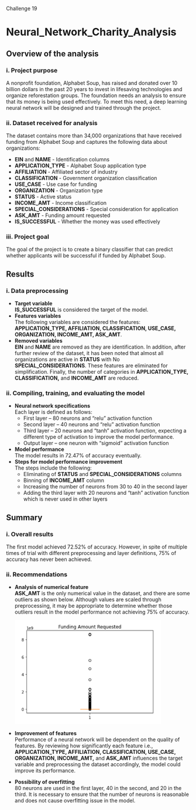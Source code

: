 Challenge 19
# Neural_Network_Charity_Analysis

## Overview of the analysis

### i. Project purpose
A nonprofit foundation, Alphabet Soup, has raised and donated over 10 billion dollars in the past 20 years to invest in lifesaving technologies and organize reforestation groups. The foundation needs an analysis to ensure that its money is being used effectively. To meet this need, a deep learning neural network will be designed and trained through the project.

### ii. Dataset received for analysis
The dataset contains more than 34,000 organizations that have received funding from Alphabet Soup and captures the following data about organizations:
- **EIN** and **NAME** - Identification columns
- **APPLICATION_TYPE** - Alphabet Soup application type
- **AFFILIATION** - Affiliated sector of industry
- **CLASSIFICATION** - Government organization classification
- **USE_CASE** - Use case for funding
- **ORGANIZATION** - Organization type
- **STATUS** - Active status
- **INCOME_AMT** - Income classification
- **SPECIAL_CONSIDERATIONS** - Special consideration for application
- **ASK_AMT** - Funding amount requested
- **IS_SUCCESSFUL** - Whether the money was used effectively

### iii. Project goal
The goal of the project is to create a binary classifier that can predict whether applicants will be successful if funded by Alphabet Soup.


## Results

### i. Data preprocessing
- **Target variable**\
**IS_SUCCESSFUL** is considered the target of the model.
- **Features variables**\
The following variables are considered the features: **APPLICATION_TYPE, AFFILIATION, CLASSIFICATION, USE_CASE, ORGANIZATION, INCOME_AMT, ASK_AMT**.
- **Removed variables**\
**EIN** and **NAME** are removed as they are identification. In addition, after further review of the dataset, it has been noted that almost all organizations are active in **STATUS** with No **SPECIAL_CONSIDERATIONS**. These features are eliminated for simplification. Finally, the number of categories in **APPLICATION_TYPE, CLASSIFICATION,** and **INCOME_AMT** are reduced.

### ii. Compiling, training, and evaluating the model
- **Neural network specifications**\
  Each layer is defined as follows:
    - First layer – 80 neurons and “relu” activation function
    - Second layer – 40 neurons and “relu” activation function
    - Third layer – 20 neurons and “tanh” activation function, expecting a different type of activation to improve the model performance.
    - Output layer – one neuron with “sigmoid” activation function
- **Model performance**\
  The model results in 72.47% of accuracy eventually.
- **Steps for model performance improvement**\
  The steps include the following:
    - Eliminating of **STATUS** and **SPECIAL_CONSIDERATIONS** columns
    - Binning of **INCOME_AMT** column
    - Increasing the number of neurons from 30 to 40 in the second layer
    - Adding the third layer with 20 neurons and “tanh” activation function which is never used in other layers


## Summary
### i. Overall results
The first model achieved 72.52% of accuracy. However, in spite of multiple times of trial with different preprocessing and layer definitions, 75% of accuracy has never been achieved. 

### ii. Recommendations
- **Analysis of numerical feature**\
  **ASK_AMT** is the only numerical value in the dataset, and there are some outliers as shown below. Although values are scaled through preprocessing, it may be appropriate to determine whether those outliers result in the model performance not achieving 75% of accuracy.
  
  <img src="https://github.com/Ryoichi2022/Neural_Network_Charity_Analysis/blob/main/Funding_Amount.png" width="400"/>  

- **Improvement of features**\
  Performance of a neural network will be dependent on the quality of features. By reviewing how significantly each feature i.e., **APPLICATION_TYPE, AFFILIATION, CLASSIFICATION, USE_CASE, ORGANIZATION, INCOME_AMT,** and **ASK_AMT** influences the target variable and preprocessing the dataset accordingly, the model could improve its performance.
  
- **Possibility of overfitting**\
  80 neurons are used in the first layer, 40 in the second, and 20 in the third. It is necessary to ensure that the number of neurons is reasonable and does not cause overfitting issue in the model.
